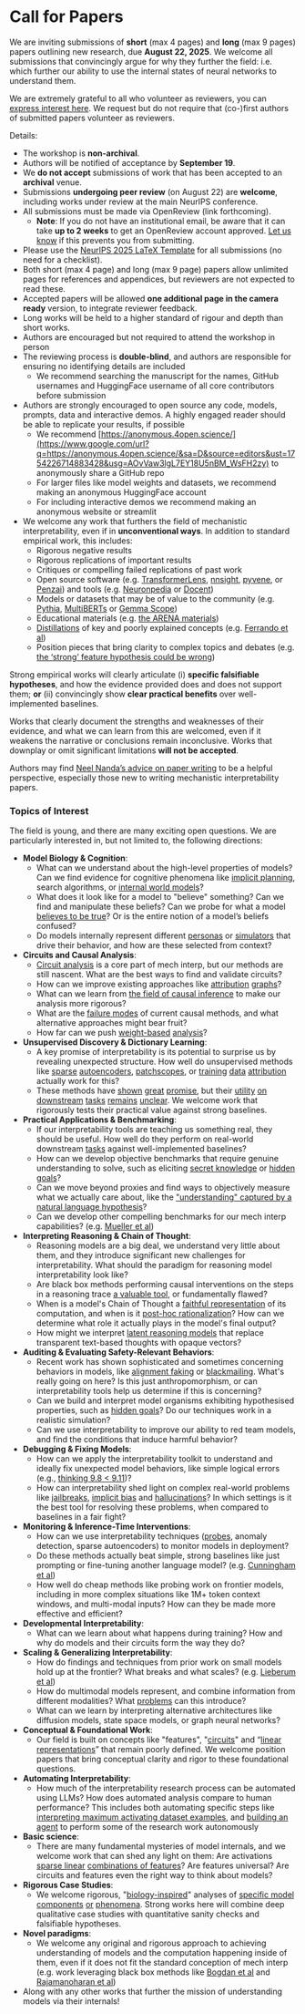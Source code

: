 # Call for Papers
We are inviting submissions of **short** (max 4 pages) and **long** (max 9 pages) papers outlining new research, due **August 22, 2025**. We welcome all submissions that convincingly argue for why they further the field: i.e. which further our ability to use the internal states of neural networks to understand them. 

We are extremely grateful to all who volunteer as reviewers, you can [express interest here](https://www.google.com/url?q=https://docs.google.com/forms/d/e/1FAIpQLSdiw1SJllzoTz_nqzDTzTOGb9DV3W_truQyh-WvYj_QGIi7Mg/viewform?usp%3Ddialog&sa=D&source=editors&ust=1754226714878465&usg=AOvVaw0HYz3wR799m0_5S9L2PwCg). We request but do not require that (co-)first authors of submitted papers volunteer as reviewers. 

Details: 
* The workshop is **non-archival**.
* Authors will be notified of acceptance by **September 19**.
* We **do not accept** submissions of work that has been accepted to an **archival** venue.
* Submissions **undergoing peer review** (on August 22) are **welcome**, including works under review at the main NeurIPS conference.
* All submissions must be made via OpenReview (link forthcoming).
  * **Note**: If you do not have an institutional email, be aware that it can take **up to 2 weeks** to get an OpenReview account approved. [Let us know](mailto:neurips2025@mechinterpworkshop.com) if this prevents you from submitting.
* Please use the [NeurIPS 2025 LaTeX Template](https://www.google.com/url?q=https://media.neurips.cc/Conferences/NeurIPS2025/Styles.zip&sa=D&source=editors&ust=1754226714881122&usg=AOvVaw15h1gPip936l8k9e3T4IsW) for all submissions (no need for a checklist).
* Both short (max 4 page) and long (max 9 page) papers allow unlimited pages for references and appendices, but reviewers are not expected to read these.
* Accepted papers will be allowed **one additional page in the camera ready** version, to integrate reviewer feedback.
* Long works will be held to a higher standard of rigour and depth than short works.
* Authors are encouraged but not required to attend the workshop in person
* The reviewing process is **double-blind**, and authors are responsible for ensuring no identifying details are included
  * We recommend searching the manuscript for the names, GitHub usernames and HuggingFace username of all core contributors before submission
* Authors are strongly encouraged to open source any code, models, prompts, data and interactive demos. A highly engaged reader should be able to replicate your results, if possible
  * We recommend [https://anonymous.4open.science/](https://www.google.com/url?q=https://anonymous.4open.science/&sa=D&source=editors&ust=1754226714883428&usg=AOvVaw3lgL7EY18U5nBM_WsFH2zy) to anonymously share a GitHub repo
  * For larger files like model weights and datasets, we recommend making an anonymous HuggingFace account
  * For including interactive demos we recommend making an anonymous website or streamlit
* We welcome any work that furthers the field of mechanistic interpretability, even if in **unconventional ways**. In addition to standard empirical work, this includes:
  * Rigorous negative results
  * Rigorous replications of important results
  * Critiques or compelling failed replications of past work
  * Open source software (e.g. [TransformerLens](https://www.google.com/url?q=https://github.com/neelnanda-io/TransformerLens&sa=D&source=editors&ust=1754226714885090&usg=AOvVaw1lJ692ZqGSJwI0A1UeBSek), [nnsight](https://www.google.com/url?q=https://github.com/ndif-team/nnsight&sa=D&source=editors&ust=1754226714885208&usg=AOvVaw0FCQUprGvrL5T_dOH-0M53), [pyvene](https://www.google.com/url?q=https://github.com/stanfordnlp/pyvene/tree/main/pyvene/models/mlp&sa=D&source=editors&ust=1754226714885322&usg=AOvVaw3GxwZ0rUYPiIiWGmJ_egsW), or [Penzai](https://www.google.com/url?q=https://github.com/google-deepmind/penzai&sa=D&source=editors&ust=1754226714885455&usg=AOvVaw0oYHfaGwcBo_PkqOnMBRvy)) and tools (e.g. [Neuronpedia](https://www.google.com/url?q=http://neuronpedia.org&sa=D&source=editors&ust=1754226714885579&usg=AOvVaw3YhYM48mQiZkiZzNfAA1aH) or [Docent](https://www.google.com/url?q=https://transluce.org/introducing-docent&sa=D&source=editors&ust=1754226714885697&usg=AOvVaw3Ul4gF32oIoO5JBeAYqNO2))
  * Models or datasets that may be of value to the community (e.g. [Pythia](https://www.google.com/url?q=https://arxiv.org/abs/2304.01373&sa=D&source=editors&ust=1754226714885951&usg=AOvVaw2Km12qgz72qjAnw2V8aTsJ), [MultiBERTs](https://www.google.com/url?q=https://arxiv.org/abs/2106.16163&sa=D&source=editors&ust=1754226714886085&usg=AOvVaw0vK9bOfgF9wEAVZ4xsRCQU) or [Gemma Scope](https://www.google.com/url?q=https://arxiv.org/abs/2408.05147&sa=D&source=editors&ust=1754226714886220&usg=AOvVaw3I7dm3jRQlVnFkMqxppArn))
  * Educational materials (e.g. [the ARENA materials](https://www.google.com/url?q=https://arena3-chapter1-transformer-interp.streamlit.app/&sa=D&source=editors&ust=1754226714886455&usg=AOvVaw3Va_P0ntMzg5en9a7fSbLc))
  * [Distillations](https://www.google.com/url?q=https://distill.pub/2017/research-debt/&sa=D&source=editors&ust=1754226714886608&usg=AOvVaw3OwKcnD0sNOsDD-XZQ7flK) of key and poorly explained concepts (e.g. [Ferrando et al](https://www.google.com/url?q=https://arxiv.org/abs/2405.00208&sa=D&source=editors&ust=1754226714886795&usg=AOvVaw3VX2M32GkcT-fh4nbT1_RE))
  * Position pieces that bring clarity to complex topics and debates (e.g. [the ‘strong’ feature hypothesis could be wrong](https://www.google.com/url?q=https://www.alignmentforum.org/posts/tojtPCCRpKLSHBdpn/the-strong-feature-hypothesis-could-be-wrong&sa=D&source=editors&ust=1754226714887189&usg=AOvVaw38ybYc_7w0233vW7MPyQ4L))

Strong empirical works will clearly articulate (i) **specific falsifiable hypotheses**, and how the evidence provided does and does not support them; **or** (ii) convincingly show **clear practical benefits** over well-implemented baselines. 

Works that clearly document the strengths and weaknesses of their evidence, and what we can learn from this are welcomed, even if it weakens the narrative or conclusions remain inconclusive. Works that downplay or omit significant limitations **will not be accepted**. 

Authors may find [Neel Nanda’s advice on paper writing](https://www.google.com/url?q=https://www.alignmentforum.org/posts/eJGptPbbFPZGLpjsp/highly-opinionated-advice-on-how-to-write-ml-papers&sa=D&source=editors&ust=1754226714888674&usg=AOvVaw3sXxESIdpIxU1M99QuHojJ) to be a helpful perspective, especially those new to writing mechanistic interpretability papers. 
### Topics of Interest
The field is young, and there are many exciting open questions. We are particularly interested in, but not limited to, the following directions: 
* **Model Biology & Cognition**:
  * What can we understand about the high-level properties of models? Can we find evidence for cognitive phenomena like [implicit planning](https://www.google.com/url?q=https://transformer-circuits.pub/2025/attribution-graphs/biology.html%23dives-poems&sa=D&source=editors&ust=1754226714889773&usg=AOvVaw2WR-M6GiSULC7k_9AzYyVB), search algorithms, or [internal world models](https://www.google.com/url?q=https://arxiv.org/abs/2210.13382&sa=D&source=editors&ust=1754226714889977&usg=AOvVaw0HEQb9vSVPM7xo1tpdJioO)?
  * What does it look like for a model to "believe" something? Can we find and manipulate these beliefs? Can we probe for what a model [believes to be true](https://www.google.com/url?q=https://arxiv.org/abs/2310.06824&sa=D&source=editors&ust=1754226714890368&usg=AOvVaw2HZniL2yJbhLQdZzL4LPJp)? Or is the entire notion of a model’s beliefs confused?
  * Do models internally represent different [personas](https://www.google.com/url?q=https://arxiv.org/abs/2406.12094&sa=D&source=editors&ust=1754226714890728&usg=AOvVaw1b3uKJGk2J5chGSlWDmTcl) or [simulators](https://www.google.com/url?q=https://www.nature.com/articles/s41586-023-06647-8&sa=D&source=editors&ust=1754226714890847&usg=AOvVaw2Fkst5_CocJkTLk7Y99oDq) that drive their behavior, and how are these selected from context?
* **Circuits and Causal Analysis**:
  * [Circuit analysis](https://www.google.com/url?q=https://distill.pub/2020/circuits/zoom-in/&sa=D&source=editors&ust=1754226714891203&usg=AOvVaw3inj42vHbiU6Fvk5fdNwXM) is a core part of mech interp, but our methods are still nascent. What are the best ways to find and validate circuits?
  * How can we improve existing approaches like [attribution](https://www.google.com/url?q=https://arxiv.org/abs/2406.11944&sa=D&source=editors&ust=1754226714891586&usg=AOvVaw1Npr_WD8GOX0OhU6X0gblS) [graphs](https://www.google.com/url?q=https://transformer-circuits.pub/2025/attribution-graphs/methods.html&sa=D&source=editors&ust=1754226714891705&usg=AOvVaw3gtZaV-rpQJiklagEeut20)?
  * What can we learn from [the field of causal inference](https://www.google.com/url?q=https://arxiv.org/abs/2407.04690&sa=D&source=editors&ust=1754226714891987&usg=AOvVaw31eLCHiU6B1waQ3R-CNeqp) to make our analysis more rigorous?
  * What are the [failure modes](https://www.google.com/url?q=https://arxiv.org/abs/2307.15771&sa=D&source=editors&ust=1754226714892252&usg=AOvVaw2xx7grx0xP5ZKr_MFgwtB3) of current causal methods, and what alternative approaches might bear fruit?
  * How far can we push [weight-based](https://www.google.com/url?q=https://arxiv.org/abs/2301.05217&sa=D&source=editors&ust=1754226714892553&usg=AOvVaw0B55S5ehBdFMInKA9VaDNx) [analysis](https://www.google.com/url?q=https://arxiv.org/abs/2410.08417&sa=D&source=editors&ust=1754226714892649&usg=AOvVaw2LI_iK-taXKkna8sXMI5gq)?
* **Unsupervised Discovery & Dictionary Learning**:
  * A key promise of interpretability is its potential to surprise us by revealing unexpected structure. How well do unsupervised methods like [sparse](https://www.google.com/url?q=https://arxiv.org/abs/2103.15949&sa=D&source=editors&ust=1754226714893281&usg=AOvVaw3th4xsdxujEVRdQaX0Z8n9) [autoencoders](https://www.google.com/url?q=https://transformer-circuits.pub/2023/monosemantic-features&sa=D&source=editors&ust=1754226714893513&usg=AOvVaw2HqcADgpdq7df-GIzQlLie), [patch](https://www.google.com/url?q=https://arxiv.org/abs/2401.06102&sa=D&source=editors&ust=1754226714893713&usg=AOvVaw1krCdfY9tXQwvWtNTQ0vHJ)[scopes](https://www.google.com/url?q=https://arxiv.org/abs/2403.10949v2&sa=D&source=editors&ust=1754226714893842&usg=AOvVaw1--Cv5CXpOnEdGahkgfdmV), or [training](https://www.google.com/url?q=https://proceedings.mlr.press/v70/koh17a?ref%3Dhttps://githubhelp.com&sa=D&source=editors&ust=1754226714894032&usg=AOvVaw1C9eIItiDJGUUrl8lOoFoE) [data](https://www.google.com/url?q=https://arxiv.org/abs/2308.03296&sa=D&source=editors&ust=1754226714894192&usg=AOvVaw3Ovdpt-hYEU3ADgYcJMI8J) [attribution](https://www.google.com/url?q=https://arxiv.org/abs/2205.11482&sa=D&source=editors&ust=1754226714894378&usg=AOvVaw217ZxPzXqYpGo-ngB-Jdzt) actually work for this?
  * These methods have [shown](https://www.google.com/url?q=https://transformer-circuits.pub/2024/scaling-monosemanticity/index.html&sa=D&source=editors&ust=1754226714894852&usg=AOvVaw3xXGyrxZNn4NI4ebQ_9bd3) [great](https://www.google.com/url?q=https://transformer-circuits.pub/2025/attribution-graphs/biology.html&sa=D&source=editors&ust=1754226714895056&usg=AOvVaw3xBd6OgPPl4wMWZeoivgQc) [promise](https://www.google.com/url?q=https://arxiv.org/abs/2503.10965&sa=D&source=editors&ust=1754226714895238&usg=AOvVaw2H8h_bYkSEb6bnizwVkOqP), but their [utility](https://www.google.com/url?q=https://arxiv.org/abs/2502.16681&sa=D&source=editors&ust=1754226714895416&usg=AOvVaw3_3s1FAPCeHyNTwuo3Ujh4) [on](https://www.google.com/url?q=https://www.tilderesearch.com/blog/sieve&sa=D&source=editors&ust=1754226714895570&usg=AOvVaw3WZ34_bYvfp86X8CSbdg06) [downstream](https://www.google.com/url?q=https://arxiv.org/abs/2501.17148&sa=D&source=editors&ust=1754226714895722&usg=AOvVaw3EL9pUxNJEhWZXHx6teJ44) [tasks](https://www.google.com/url?q=https://transformer-circuits.pub/2024/features-as-classifiers/index.html&sa=D&source=editors&ust=1754226714895909&usg=AOvVaw0D_sImxs2c5uhuADxnSrZH) [remains](https://www.google.com/url?q=https://arxiv.org/abs/2502.04382&sa=D&source=editors&ust=1754226714896061&usg=AOvVaw1Nu9hnidycOXdbBN_uqD3T) [unclear](https://www.google.com/url?q=https://www.alignmentforum.org/posts/4uXCAJNuPKtKBsi28/negative-results-for-saes-on-downstream-tasks&sa=D&source=editors&ust=1754226714896279&usg=AOvVaw0XvQof_PyPX3XcO53_IX-i). We welcome work that rigorously tests their practical value against strong baselines.
* **Practical Applications & Benchmarking**:
  * If our interpretability tools are teaching us something real, they should be useful. How well do they perform on real-world downstream [tasks](https://www.google.com/url?q=https://www.lesswrong.com/posts/wGRnzCFcowRCrpX4Y/downstream-applications-as-validation-of-interpretability&sa=D&source=editors&ust=1754226714897408&usg=AOvVaw0jwDkDvK-InX8OCil5PLcK) against well-implemented baselines?
  * How can we develop objective benchmarks that require genuine understanding to solve, such as eliciting [secret knowledge](https://www.google.com/url?q=https://arxiv.org/abs/2505.14352&sa=D&source=editors&ust=1754226714898070&usg=AOvVaw2BpABjQzzpciQ1K3y1yZyw) or [hidden goals](https://www.google.com/url?q=https://arxiv.org/abs/2503.10965&sa=D&source=editors&ust=1754226714898244&usg=AOvVaw0zeO5fydgeynvwYvPhuawo)?
  * Can we move beyond proxies and find ways to objectively measure what we actually care about, like the ["understanding" captured by a natural language hypothesis](https://www.google.com/url?q=https://arxiv.org/abs/2502.04382&sa=D&source=editors&ust=1754226714898861&usg=AOvVaw0m68Mg8IpZw_ctChdPh0_U)?
  * Can we develop other compelling benchmarks for our mech interp capabilities? (e.g. [Mueller et al](https://www.google.com/url?q=https://arxiv.org/abs/2504.13151&sa=D&source=editors&ust=1754226714899338&usg=AOvVaw0pMVJ019Nx12AeHa7pMzE1))
* **Interpreting Reasoning & Chain of Thought**:
  * Reasoning models are a big deal, we understand very little about them, and they introduce significant new challenges for interpretability. What should the paradigm for reasoning model interpretability look like?
  * Are black box methods performing causal interventions on the steps in a reasoning trace [a valuable tool](https://www.google.com/url?q=https://arxiv.org/abs/2506.19143&sa=D&source=editors&ust=1754226714900802&usg=AOvVaw2-xdZyKQn1GT61Km_fu_BO), or fundamentally flawed?
  * When is a model's Chain of Thought a [faithful representation](https://www.google.com/url?q=https://arxiv.org/abs/2305.04388&sa=D&source=editors&ust=1754226714901551&usg=AOvVaw0dPOOGBFuwkHyoROiQHU2T) of its computation, and when is it [post-hoc rationalization](https://www.google.com/url?q=https://arxiv.org/abs/2503.08679&sa=D&source=editors&ust=1754226714901917&usg=AOvVaw1cAv6Hg9t3ZLrmiGfkqD6H)? How can we determine what role it actually plays in the model's final output?
  * How might we interpret [latent reasoning models](https://www.google.com/url?q=https://arxiv.org/abs/2412.06769&sa=D&source=editors&ust=1754226714902772&usg=AOvVaw3a1bKK02-rqUzaIHu5nItk) that replace transparent text-based thoughts with opaque vectors?
* **Auditing & Evaluating Safety-Relevant Behaviors**:
  * Recent work has shown sophisticated and sometimes concerning behaviors in models, like [alignment faking](https://www.google.com/url?q=https://arxiv.org/abs/2412.14093&sa=D&source=editors&ust=1754226714903959&usg=AOvVaw2NHucWp9Rc4kEvdpgNadKK) or [blackmailing](https://www.google.com/url?q=https://www.anthropic.com/research/agentic-misalignment&sa=D&source=editors&ust=1754226714904259&usg=AOvVaw1DCqSHdxZn5LijBlcRI_7R). What's really going on here? Is this just anthropomorphism, or can interpretability tools help us determine if this is concerning?
  * Can we build and interpret model organisms exhibiting hypothesised properties, such as [hidden goals](https://www.google.com/url?q=https://arxiv.org/abs/2503.10965&sa=D&source=editors&ust=1754226714905352&usg=AOvVaw38Dbe2dmGlWV9CPvB9gmsi)? Do our techniques work in a realistic simulation?
  * Can we use interpretability to improve our ability to red team models, and find the conditions that induce harmful behavior?
* **Debugging & Fixing Models**:
  * How can we apply the interpretability toolkit to understand and ideally fix unexpected model behaviors, like simple logical errors (e.g., [thinking 9.8 < 9.11](https://www.google.com/url?q=https://transluce.org/observability-interface&sa=D&source=editors&ust=1754226714907320&usg=AOvVaw3BU7x-UIzsRB5iOpfDLZnu))?
  * How can interpretability shed light on complex real-world problems like [jailbreaks](https://www.google.com/url?q=https://transformer-circuits.pub/2025/attribution-graphs/biology.html%23dives-jailbreak&sa=D&source=editors&ust=1754226714907981&usg=AOvVaw1PEThEs_Ke8oyRNSG8hfuQ), [implicit bias](https://www.google.com/url?q=https://arxiv.org/abs/2506.10922&sa=D&source=editors&ust=1754226714908230&usg=AOvVaw3yGI6t_KGKFjCgrxSphhwv) and [hallucinations](https://www.google.com/url?q=https://arxiv.org/abs/2411.14257&sa=D&source=editors&ust=1754226714908429&usg=AOvVaw2Jj57s8PcoD_BTIpiUWz2j)? In which settings is it the best tool for resolving these problems, when compared to baselines in a fair fight?
* **Monitoring & Inference-Time Interventions**:
  * How can we use interpretability techniques ([probes](https://www.google.com/url?q=https://arxiv.org/abs/2102.12452&sa=D&source=editors&ust=1754226714909327&usg=AOvVaw07TjH9y0LyPXac5WqPEN2e), anomaly detection, sparse autoencoders) to monitor models in deployment?
  * Do these methods actually beat simple, strong baselines like just prompting or fine-tuning another language model? (e.g. [Cunningham et al](https://www.google.com/url?q=https://alignment.anthropic.com/2025/cheap-monitors/&sa=D&source=editors&ust=1754226714909953&usg=AOvVaw3qJOsvjFsLjLfE09dP4zZK))
  * How well do cheap methods like probing work on frontier models, including in more complex situations like 1M+ token context windows, and multi-modal inputs? How can they be made more effective and efficient?
* **Developmental Interpretability**:
  * What can we learn about what happens during training? How and why do models and their circuits form the way they do?
* **Scaling & Generalizing Interpretability**:
  * How do findings and techniques from prior work on small models hold up at the frontier? What breaks and what scales? (e.g. [Lieberum et al](https://www.google.com/url?q=https://arxiv.org/abs/2307.09458&sa=D&source=editors&ust=1754226714911430&usg=AOvVaw2JMbqg0HUb32LmwlgT81ZK))
  * How do multimodal models represent, and combine information from different modalities? What [problems](https://www.google.com/url?q=https://openreview.net/pdf?id%3DVUhRdZp8ke&sa=D&source=editors&ust=1754226714911807&usg=AOvVaw2MQ8chWw4S3OwXsGkw_hYt) can this introduce?
  * What can we learn by interpreting alternative architectures like diffusion models, state space models, or graph neural networks?
* **Conceptual & Foundational Work**:
  * Our field is built on concepts like "features", "[circuits](https://www.google.com/url?q=https://distill.pub/2020/circuits/zoom-in/&sa=D&source=editors&ust=1754226714912581&usg=AOvVaw1A0LhHu9sLmw9XguPJpB52)" and “[linear representations](https://www.google.com/url?q=https://transformer-circuits.pub/2024/july-update/index.html%23linear-representations&sa=D&source=editors&ust=1754226714912773&usg=AOvVaw2bwx1h8Q4Gbk5ltmgXBb4d)” that remain poorly defined. We welcome position papers that bring conceptual clarity and rigor to these foundational questions.
* **Automating Interpretability**:
  * How much of the interpretability research process can be automated using LLMs? How does automated analysis compare to human performance? This includes both automating specific steps like [interpreting maximum activating dataset examples](https://www.google.com/url?q=https://openaipublic.blob.core.windows.net/neuron-explainer/paper/index.html&sa=D&source=editors&ust=1754226714913791&usg=AOvVaw3LUeGZkaTjkQ2D1l8JZyux), and [building an agent](https://www.google.com/url?q=https://arxiv.org/abs/2404.14394&sa=D&source=editors&ust=1754226714913927&usg=AOvVaw07f9E5OqbOEHrF8fpO8ivP) to perform some of the research work autonomously
* **Basic science**:
  * There are many fundamental mysteries of model internals, and we welcome work that can shed any light on them: Are activations [sparse linear](https://www.google.com/url?q=https://arxiv.org/abs/1601.03764&sa=D&source=editors&ust=1754226714914741&usg=AOvVaw0RTa1BdaP1wX4xmk2U06z7) [combinations of features](https://www.google.com/url?q=https://transformer-circuits.pub/2022/toy_model/index.html&sa=D&source=editors&ust=1754226714915002&usg=AOvVaw3QZwU6ceLu4Iuju2xSR-dd)? Are features universal? Are circuits and features even the right way to think about models?
* **Rigorous Case Studies**:
  * We welcome rigorous, "[biology-inspired](https://www.google.com/url?q=https://distill.pub/2020/circuits/curve-circuits/&sa=D&source=editors&ust=1754226714915772&usg=AOvVaw05xS61Dlu66yPNHj9I2tAf)" analyses of [specific model](https://www.google.com/url?q=https://arxiv.org/abs/2310.04625&sa=D&source=editors&ust=1754226714915969&usg=AOvVaw22Vbab-7ZOpLjm1A7aoZNW) [components](https://www.google.com/url?q=https://transformer-circuits.pub/2024/scaling-monosemanticity/index.html&sa=D&source=editors&ust=1754226714916179&usg=AOvVaw2cJlq5AW3WBGhJW7VXPlWf) [or](https://www.google.com/url?q=https://arxiv.org/abs/2305.01610&sa=D&source=editors&ust=1754226714916314&usg=AOvVaw1z2gJ2naxLfjk00keSdyiH) [phenomena](https://www.google.com/url?q=https://arxiv.org/abs/2306.09346&sa=D&source=editors&ust=1754226714916457&usg=AOvVaw08LY_LgJ4H6-5ODzJp3IyX). Strong works here will combine deep qualitative case studies with quantitative sanity checks and falsifiable hypotheses.
* **Novel paradigms**:
  * We welcome any original and rigorous approach to achieving understanding of models and the computation happening inside of them, even if it does not fit the standard conception of mech interp (e.g. work leveraging black box methods like [Bogdan et al](https://www.google.com/url?q=https://arxiv.org/abs/2506.19143&sa=D&source=editors&ust=1754226714917733&usg=AOvVaw0lw3RTqJ385cUJjU6NlYoh) and [Rajamanoharan et al](https://www.google.com/url?q=https://www.alignmentforum.org/posts/wnzkjSmrgWZaBa2aC/self-preservation-or-instruction-ambiguity-examining-the&sa=D&source=editors&ust=1754226714918045&usg=AOvVaw0WseFcDZq57R0NZLaA2PXJ))
* Along with any other works that further the mission of understanding models via their internals!